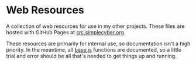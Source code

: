 # Web Resources
A collection of web resources for use in my other projects. These files are hosted with GitHub Pages at [src.simplecyber.org](https://src.simplecyber.org).

These resources are primarily for internal use, so documentation isn't a high priority. In the meantime, all [base.js](/base.js) functions are documented, so a little trial and error should be all that's needed to get things up and running. 